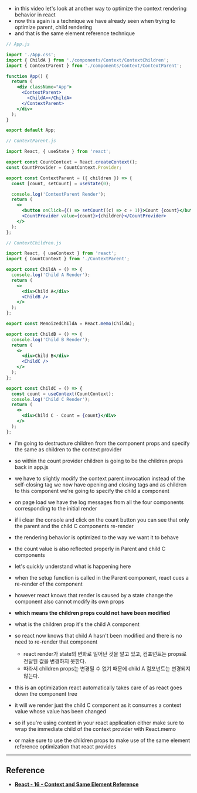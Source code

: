 
- in this video let's look at another way to optimize the context rendering behavior in react
- now this again is a technique we have already seen when trying to optimize parent, child rendering
- and that is the same element reference technique

```jsx
// App.js

import './App.css';
import { ChildA } from './components/Context/ContextChildren';
import { ContextParent } from './components/Context/ContextParent';

function App() {
  return (
    <div className="App">
      <ContextParent>
        <ChildA></ChildA>
      </ContextParent>
    </div>
  );
}

export default App;
```

```jsx
// ContextParent.js

import React, { useState } from 'react';

export const CountContext = React.createContext();
const CountProvider = CountContext.Provider;

export const ContextParent = ({ children }) => {
  const [count, setCount] = useState(0);

  console.log('ContextParent Render');
  return (
    <>
      <button onClick={() => setCount((c) => c + 1)}>Count {count}</button>
      <CountProvider value={count}>{children}</CountProvider>
    </>
  );
};
```

```jsx
// ContextChildren.js

import React, { useContext } from 'react';
import { CountContext } from './ContextParent';

export const ChildA = () => {
  console.log('Child A Render');
  return (
    <>
      <div>Child A</div>
      <ChildB />
    </>
  );
};

export const MemoizedChildA = React.memo(ChildA);

export const ChildB = () => {
  console.log('Child B Render');
  return (
    <>
      <div>Child B</div>
      <ChildC />
    </>
  );
};

export const ChildC = () => {
  const count = useContext(CountContext);
  console.log('Child C Render');
  return (
    <>
      <div>Child C - Count = {count}</div>
    </>
  );
};
```

- i'm going to destructure children from the component props and specify the same as children to the context provider
- so within the count provider children is going to be the children props back in app.js
- we have to slightly modify the context parent invocation instead of the self-closing tag we now have opening and closing tags and as children to this component we're going to specify the child a component
- on page load we have the log messages from all the four components corresponding to the initial render
- if i clear the console and click on the count button you can see that only the parent and the child C components re-render
- the rendering behavior is optimized to the way we want it to behave
- the count value is also reflected properly in Parent and child C components

- let's quickly understand what is happening here 
- when the setup function is called in the Parent component, react cues a re-render of the component
- however react knows that render is caused by a state change the component also cannot modify its own props
- **which means the children props could not have been modified**
- what is the children prop it's the child A component
- so react now knows that child A hasn't been modified and there is no need to re-render that component
  - react render가 state의 변화로 일어난 것을 알고 있고, 컴포넌트는 props로 전달된 값을 변경하지 못한다.
  - 따라서 children props는 변경될 수 없기 때문에 child A 컴포넌트는 변경되지 않는다.
- this is an optimization react automatically takes care of as react goes down the component tree
- it will we render just the child C component as it consumes a context value whose value has been changed
- so if you're using context in your react application either make sure to wrap the immediate child of the context provider with React.memo 
- or make sure to use the children props to make use of the same element reference optimization that react provides

---

## Reference

- **[React - 16 - Context and Same Element Reference](https://www.youtube.com/watch?v=C5ORrpny8Nw&list=PLC3y8-rFHvwg7czgqpQIBEAHn8D6l530t&index=16)**
